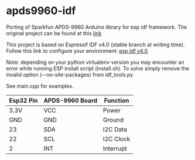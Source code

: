 # apds9960-idf

Porting of Sparkfun APDS-9960 Arduino library for esp idf framework.
The original project can be found at this [link](https://github.com/sparkfun/SparkFun_APDS-9960_Sensor_Arduino_Library)

This project is based on Espressif IDF v4.0 (stable branch at writing time).
Follow this link to configure your environment: [esp idf v4.0](https://docs.espressif.com/projects/esp-idf/en/v4.0/get-started/index.html)

Note: depending on your python virtualenv version you may encounter an error while running ESP install script (install.sh).
To solve simply remove the invalid option (--no-site-packages) from idf_tools.py 

See main.cpp for examples.

| Esp32 Pin | APDS-9960 Board | Function |
|---|---|---| 
| 3.3V | VCC | Power |
| GND | GND | Ground |
| 23 | SDA | I2C Data |
| 22 | SCL | I2C Clock |
| 2 | INT | Interrupt |
